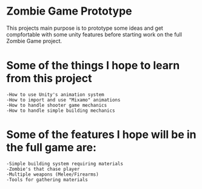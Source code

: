 # Zombie Game Prototype
This projects main purpose is to prototype some ideas and get compfortable with some unity features before starting work on the full Zombie Game project.

# Some of the things I hope to learn from this project
    -How to use Unity's animation system
    -How to import and use "Mixamo" animations
    -How to handle shooter game mechanics
    -How to handle simple building mechanics

# Some of the features I hope will be in the full game are:
    -Simple building system requiring materials
    -Zombie's that chase player
    -Multiple weapons (Melee/Firearms)
    -Tools for gathering materials
